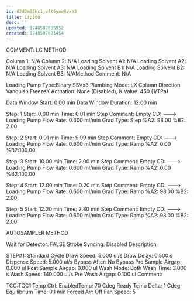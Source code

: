 ```yaml
---
id: 02d2m05hc1jvft5ynw8vxe3
title: Lipido
desc: ''
updated: 1748587685952
created: 1748587681454
---
```



COMMENT: LC METHOD
 
Column 1: N/A
Column 2: N/A
Loading Solvent A1: N/A
Loading Solvent A2: N/A
Loading Solvent A3: N/A
Loading Solvent B1: N/A
Loading Solvent B2: N/A
Loading Solvent B3: N/AMethod Comment: N/A
 
Loading Pump Type:Binary SSVx3
Plumbing Mode: LX Column Direction
Vanquish FreezeK Actuation: None (Disabled), K Value: 450 (1/TPa)
 
Data Window Start:   0.00 min
Data Window Duration:  12.00 min
 
Step:  1     Start:  0.00 min     Time:   0.01 min
Step Comment: Empty
CD: --->
Loading Pump
Flow Rate:  0.600 ml/min
Grad Type: Step
%A2: 98.00    %B2:  2.00
 
Step:  2     Start:  0.01 min     Time:   9.99 min
Step Comment: Empty
CD: --->
Loading Pump
Flow Rate:  0.600 ml/min
Grad Type: Ramp
%A2:  0.00    %B2:100.00
 
Step:  3     Start: 10.00 min     Time:   2.00 min
Step Comment: Empty
CD: --->
Loading Pump
Flow Rate:  0.600 ml/min
Grad Type: Ramp
%A2:  0.00    %B2:100.00
 
Step:  4     Start: 12.00 min     Time:   0.20 min
Step Comment: Empty
CD: --->
Loading Pump
Flow Rate:  0.600 ml/min
Grad Type: Ramp
%A2: 98.00    %B2:  2.00
 
Step:  5     Start: 12.20 min     Time:   2.80 min
Step Comment: Empty
CD: --->
Loading Pump
Flow Rate:  0.600 ml/min
Grad Type: Ramp
%A2: 98.00    %B2:  2.00
 
 
AUTOSAMPLER METHOD
 
Wait for Detector: FALSE
Stroke Syncing: Disabled
Description; 
 
 
STEP#1:  Standard Cycle
Draw Speed:  5.000 ul/s
Draw Delay:  0.500 s
Dispense Speed:  5.000 ul/s
Bypass After:  No Bypass
Pre Sample Airgap:  0.000 ul
Post Sample Airgap:  0.000 ul
Wash Mode:  Both
Wash Time:  3.000 s
Wash Speed:  140.000 ul/s
Pre Wash Airgap:  0.100 ul
Comment:  
 
TCC:TCC1
Temp Ctrl: EnabledTemp: 70 Cdeg
Ready Temp Delta: 1 Cdeg
Equilibrium Time: 0.1 min
Forced Air: Off
Fan Speed: 5
 
